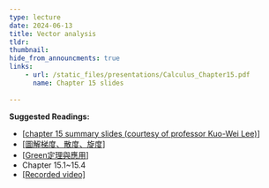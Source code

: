 ```yaml
---
type: lecture
date: 2024-06-13
title: Vector analysis
tldr: 
thumbnail: 
hide_from_announcments: true
links: 
    - url: /static_files/presentations/Calculus_Chapter15.pdf
      name: Chapter 15 slides
      
---
```

**Suggested Readings:**
- [[chapter 15 summary slides (courtesy of professor Kuo-Wei Lee)](/nsysu-calculus2/static_files/presentations/Chap15_Summary.pdf)]
- [[圖解梯度、散度、旋度](/nsysu-calculus2/static_files/presentations/圖解梯度.pdf)]
- [[Green定理與應用](/nsysu-calculus2/static_files/presentations/Green定理.pdf)]
- Chapter 15.1~15.4
- [[Recorded video]](https://www.youtube.com/playlist?list=PLHNZtBNWQ-86hVEtDrZ4WBDF-hQb1Fyq1)
